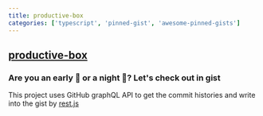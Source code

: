 ```yaml
---
title: productive-box
categories: ['typescript', 'pinned-gist', 'awesome-pinned-gists']
---
```

## [productive-box](https://github.com/maxam2017/productive-box)

### Are you an early 🐤 or a night 🦉? Let's check out in gist


This project uses GitHub graphQL API to get the commit histories and write into the gist by [rest.js](https://github.com/octokit/rest.js#readme)
